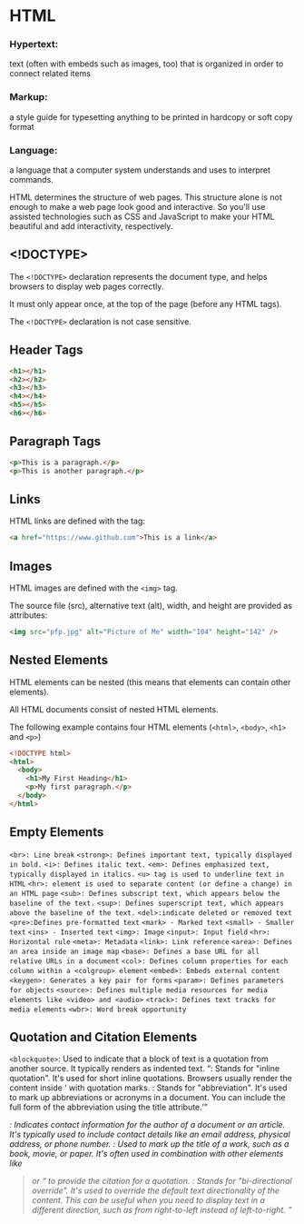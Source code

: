# HTML

### Hypertext:

text (often with embeds such as images, too) that is organized in order to connect related items

### Markup:

a style guide for typesetting anything to be printed in hardcopy or soft copy format

### Language:

a language that a computer system understands and uses to interpret commands.

HTML determines the structure of web pages. This structure alone is not enough to make a web page look good and interactive. So you'll use assisted technologies such as CSS and JavaScript to make your HTML beautiful and add interactivity, respectively.

## <!DOCTYPE>

The `<!DOCTYPE>` declaration represents the document type, and helps browsers to display web pages correctly.

It must only appear once, at the top of the page (before any HTML tags).

The `<!DOCTYPE>` declaration is not case sensitive.

## Header Tags

```html
<h1></h1>
<h2></h2>
<h3></h3>
<h4></h4>
<h5></h5>
<h6></h6>
```

## Paragraph Tags

```html
<p>This is a paragraph.</p>
<p>This is another paragraph.</p>
```

## Links

HTML links are defined with the <a> tag:

```html
<a href="https://www.github.com">This is a link</a>
```

## Images

HTML images are defined with the `<img>` tag.

The source file (src), alternative text (alt), width, and height are provided as attributes:

```html
<img src="pfp.jpg" alt="Picture of Me" width="104" height="142" />
```

## Nested Elements

HTML elements can be nested (this means that elements can contain other elements).

All HTML documents consist of nested HTML elements.

The following example contains four HTML elements (`<html>`, `<body>`, `<h1>` and `<p>`)

```html
<!DOCTYPE html>
<html>
  <body>
    <h1>My First Heading</h1>
    <p>My first paragraph.</p>
  </body>
</html>
```

## Empty Elements

`<br>: Line break`
`<strong>: Defines important text, typically displayed in bold.`
`<i>: Defines italic text.`
`<em>: Defines emphasized text, typically displayed in italics.`
`<u> tag is used to underline text in HTML`
`<hr>: element is used to separate content (or define a change) in an HTML page`
`<sub>: Defines subscript text, which appears below the baseline of the text.`
`<sup>: Defines superscript text, which appears above the baseline of the text.`
`<del>:indicate deleted or removed text`
`<pre>:Defines pre-formatted text`
`<mark> - Marked text`
`<small> - Smaller text`
`<ins> - Inserted text`
`<img>: Image`
`<input>: Input field`
`<hr>: Horizontal rule`
`<meta>: Metadata`
`<link>: Link reference`
`<area>: Defines an area inside an image map`
`<base>: Defines a base URL for all relative URLs in a document`
`<col>: Defines column properties for each column within a <colgroup> element`
`<embed>: Embeds external content`
`<keygen>: Generates a key pair for forms`
`<param>: Defines parameters for objects`
`<source>: Defines multiple media resources for media elements like <video> and <audio>`
`<track>: Defines text tracks for media elements`
`<wbr>: Word break opportunity`

## Quotation and Citation Elements

`<blockquote>`: Used to indicate that a block of text is a quotation from another source. It typically renders as indented text.
<q>: Stands for "inline quotation". It's used for short inline quotations. Browsers usually render the content inside <q> with quotation marks.
<abbr>: Stands for "abbreviation". It's used to mark up abbreviations or acronyms in a document. You can include the full form of the abbreviation using the title attribute.

<address>: Indicates contact information for the author of a document or an article. It's typically used to include contact details like an email address, physical address, or phone number.
<cite>: Used to mark up the title of a work, such as a book, movie, or paper. It's often used in combination with other elements like <blockquote> or <q> to provide the citation for a quotation.
<bdo>: Stands for "bi-directional override". It's used to override the default text directionality of the content. This can be useful when you need to display text in a different direction, such as from right-to-left instead of left-to-right.
